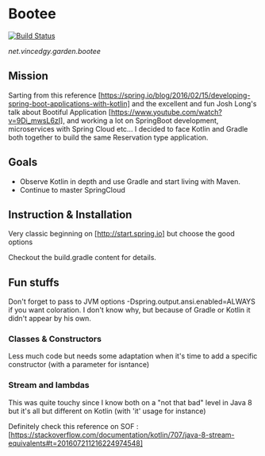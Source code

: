 # Bootee

[![Build Status](https://travis-ci.org/vincedgy/bootee.svg?branch=master)](https://travis-ci.org/vincedgy/bootee)

_net.vincedgy.garden.bootee_

## Mission

Sarting from this reference [https://spring.io/blog/2016/02/15/developing-spring-boot-applications-with-kotlin]
and the excellent and fun Josh Long's talk about Bootiful Application [https://www.youtube.com/watch?v=9Di_mwsL6zI], 
and working a lot on SpringBoot development, microservices with Spring Cloud etc...
I decided to face Kotlin and Gradle both together to build the same Reservation type application.

## Goals

- Observe Kotlin in depth and use Gradle and start living with Maven.
- Continue to master SpringCloud

## Instruction & Installation

Very classic beginning on [http://start.spring.io] but choose the good options

Checkout the build.gradle content for details.

## Fun stuffs

Don't forget to pass to JVM options -Dspring.output.ansi.enabled=ALWAYS if you want coloration.
I don't know why, but because of Gradle or Kotlin it didn't appear by his own.


### Classes & Constructors

Less much code but needs some adaptation when it's time to add a specific constructor (with a parameter for isntance)

### Stream and lambdas

This was quite touchy since I know both on a "not that bad" level in Java 8
but it's all but different on Kotlin (with 'it' usage for instance)

Definitely check this reference on SOF :
[https://stackoverflow.com/documentation/kotlin/707/java-8-stream-equivalents#t=201607211216224974548]